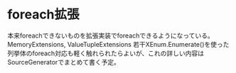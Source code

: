 ﻿# foreach拡張
本来foreachできないものを拡張実装でforeachできるようになっている。
MemoryExtensions, ValueTupleExtensions
若干XEnum<T>.Enumerate()を使った列挙体のforeach対応も軽く触れられたらよいが、これの詳しい内容はSourceGeneratorでまとめて書く予定。